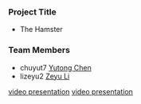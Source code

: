 ### Project Title
- The Hamster

### Team Members
- chuyut7 [Yutong Chen](https://github.com/LeiSurrre)
- lizeyu2 [Zeyu Li](https://github.com/lijerrymagic)

[video presentation](https://www.youtube.com/watch?v=B0QaTqzWyPg)
<a href="https://www.youtube.com/watch?v=B0QaTqzWyPg" target="_blank">video presentation</a>
